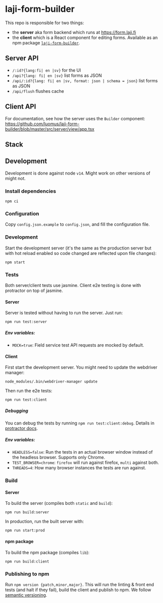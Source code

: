 # laji-form-builder
This repo is responsible for two things:
* the **server** aka form backend which runs at https://form.laji.fi
* the **client** which is a React component for editing forms. Available as an npm package [`laji-form-builder`](https://www.npmjs.com/package/laji-form-builder).

## Server API

* `/:id?{lang:fi| en |sv}` for the UI
* `/api?{lang: fi| en |sv}` list forms as JSON
* `/api/:id?{lang: fi| en |sv, format: json | schema = json}` list forms as JSON
* `/api/flush` flushes cache

## Client API

For documentation, see how the server uses the `Builder` component: https://github.com/luomus/laji-form-builder/blob/master/src/server/view/app.tsx

## Stack

## Development

Development is done against node `v14`. Might work on other versions of might not.

### Install dependencies
```
npm ci
```

### Configuration

Copy `config.json.example` to `config.json`, and fill the configuration file.

### Development

Start the development server (it's the same as the production server but with hot reload enabled so code changed are reflected upon file changes):
```
npm start
```

### Tests

Both server/client tests use jasmine. Client e2e testing is done with protractor on top of jasmine.

#### Server
Server is tested without having to run the server. Just run:

```
npm run test:server
```

##### Env variables:

* `MOCK=true`: Field service test API requests are mocked by default.

#### Client
First start the development server. You might need to update the webdriver manager:
```
node_modules/.bin/webdriver-manager update
```

Then run the e2e tests:
```
npm run test:client
```

##### Debugging

You can debug the tests by running `npm run test:client:debug`. Details in [protractor docs](https://www.protractortest.org/#/debugging).


##### Env variables:

* `HEADLESS=false`: Run the tests in an actual browser window instead of the headless browser. Supports only Chrome.
* `TEST_BROWSER=chrome`: `firefox` will run against firefox, `multi` against both.
* `THREADS=4`: How many browser instances the tests are run against. 

### Build

#### Server

To build the server (compiles both `static` and `build`):
```
npm run build:server
```

In production, run the built server with:

```
npm run start:prod
````

#### npm package

To build the npm package (compiles `lib`):
```
npm run build:client
```

### Publishing to npm

Run `npm version {patch,minor,major}`. This will run the linting & front end tests (and halt if they fail), build the client and publish to npm. We follow [semantic versioning](https://docs.npmjs.com/about-semantic-versioning).
